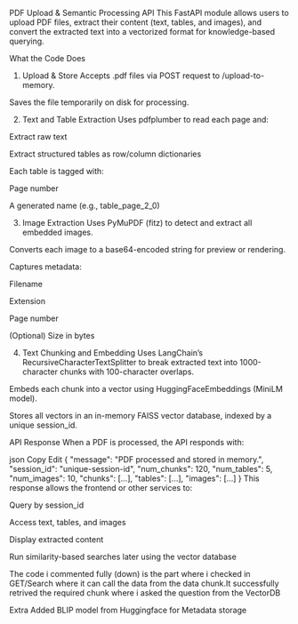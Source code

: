 PDF Upload & Semantic Processing API
This FastAPI module allows users to upload PDF files, extract their content (text, tables, and images), and convert the extracted text into a vectorized format for knowledge-based querying.

What the Code Does
1. Upload & Store
Accepts .pdf files via POST request to /upload-to-memory.

Saves the file temporarily on disk for processing.

2. Text and Table Extraction
Uses pdfplumber to read each page and:

Extract raw text

Extract structured tables as row/column dictionaries

Each table is tagged with:

Page number

A generated name (e.g., table_page_2_0)

3. Image Extraction
Uses PyMuPDF (fitz) to detect and extract all embedded images.

Converts each image to a base64-encoded string for preview or rendering.

Captures metadata:

Filename

Extension

Page number

(Optional) Size in bytes

4. Text Chunking and Embedding
Uses LangChain’s RecursiveCharacterTextSplitter to break extracted text into 1000-character chunks with 100-character overlaps.

Embeds each chunk into a vector using HuggingFaceEmbeddings (MiniLM model).

Stores all vectors in an in-memory FAISS vector database, indexed by a unique session_id.

API Response
When a PDF is processed, the API responds with:

json
Copy
Edit
{
  "message": "PDF processed and stored in memory.",
  "session_id": "unique-session-id",
  "num_chunks": 120,
  "num_tables": 5,
  "num_images": 10,
  "chunks": [...],
  "tables": [...],
  "images": [...]
}
This response allows the frontend or other services to:

Query by session_id

Access text, tables, and images

Display extracted content

Run similarity-based searches later using the vector database



The code i commented fully (down) is the part where i checked in GET/Search where it can call the data from the data chunk.It successfully retrived the required chunk where i asked the question from the VectorDB



Extra Added BLIP model from Huggingface for Metadata storage